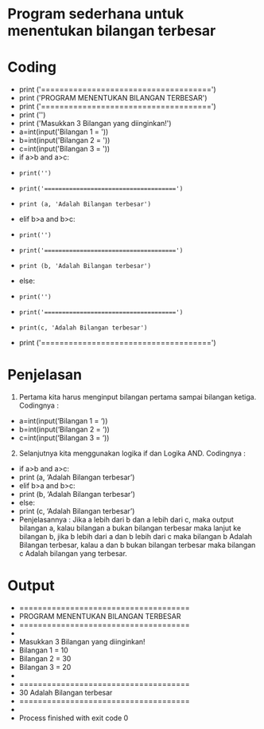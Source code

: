 # Program sederhana untuk menentukan bilangan terbesar
# Coding
- print ('=====================================')
- print ('PROGRAM MENENTUKAN BILANGAN TERBESAR')
- print ('=====================================')
- print ('')
- print ('Masukkan 3 Bilangan yang diinginkan!')
- a=int(input('Bilangan 1 = '))
- b=int(input('Bilangan 2 = '))
- c=int(input('Bilangan 3 = '))
- if a>b and a>c:
-     print('')
-     print('=====================================')
-     print (a, 'Adalah Bilangan terbesar')
- elif b>a and b>c:
-     print('')
-     print('=====================================')
-     print (b, 'Adalah Bilangan terbesar')
- else:
-     print('')
-     print('=====================================')
-     print(c, 'Adalah Bilangan terbesar')
- print ('=====================================')

# Penjelasan
1. Pertama kita harus menginput bilangan pertama sampai bilangan ketiga. Codingnya :
- a=int(input(‘Bilangan 1 = ‘)) 
- b=int(input(‘Bilangan 2 = ‘))
- c=int(input(‘Bilangan 3 = ‘))
2. Selanjutnya kita menggunakan logika if dan Logika AND. Codingnya :
- if a>b and a>c:
-    print (a, ‘Adalah Bilangan terbesar’)
- elif b>a and b>c:
-    print (b, ‘Adalah Bilangan terbesar’)
- else:
-    print (c, ‘Adalah Bilangan terbesar’)
- Penjelasannya : Jika a lebih dari b dan a lebih dari c, maka output bilangan a, kalau bilangan a bukan bilangan terbesar maka lanjut ke bilangan b, jika b lebih dari a dan b lebih dari c maka bilangan b Adalah Bilangan terbesar, kalau a dan b bukan bilangan terbesar maka bilangan c Adalah bilangan yang terbesar.

# Output
- =====================================
- PROGRAM MENENTUKAN BILANGAN TERBESAR
- =====================================
-
- Masukkan 3 Bilangan yang diinginkan!
- Bilangan 1 = 10
- Bilangan 2 = 30
- Bilangan 3 = 20
-
- =====================================
- 30 Adalah Bilangan terbesar
- =====================================
-
- Process finished with exit code 0
